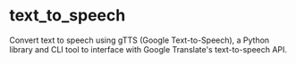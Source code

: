 # text_to_speech
Convert text to speech using gTTS (Google Text-to-Speech), a Python library and CLI tool to interface with Google Translate's text-to-speech API.
